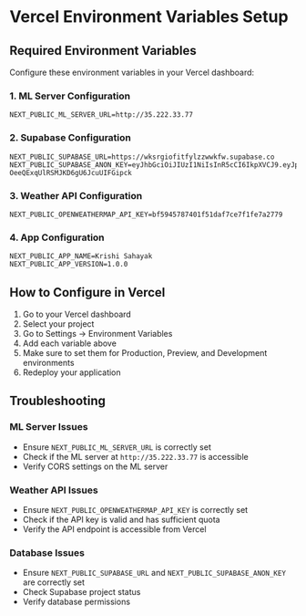 # Vercel Environment Variables Setup

## Required Environment Variables

Configure these environment variables in your Vercel dashboard:

### 1. ML Server Configuration

```
NEXT_PUBLIC_ML_SERVER_URL=http://35.222.33.77
```

### 2. Supabase Configuration

```
NEXT_PUBLIC_SUPABASE_URL=https://wksrgiofitfylzzwwkfw.supabase.co
NEXT_PUBLIC_SUPABASE_ANON_KEY=eyJhbGciOiJIUzI1NiIsInR5cCI6IkpXVCJ9.eyJpc3MiOiJzdXBhYmFzZSIsInJlZiI6Indrc3JnaW9maXRmeWx6end3a2Z3Iiwicm9sZSI6ImFub24iLCJpYXQiOjE3NTc0NTIzNTMsImV4cCI6MjA3MzAyODM1M30.HqGk5PZhtWy2-OeeQExqUlRSMJKD6gU6JcuUIFGipck
```

### 3. Weather API Configuration

```
NEXT_PUBLIC_OPENWEATHERMAP_API_KEY=bf5945787401f51daf7ce7f1fe7a2779
```

### 4. App Configuration

```
NEXT_PUBLIC_APP_NAME=Krishi Sahayak
NEXT_PUBLIC_APP_VERSION=1.0.0
```

## How to Configure in Vercel

1. Go to your Vercel dashboard
2. Select your project
3. Go to Settings → Environment Variables
4. Add each variable above
5. Make sure to set them for Production, Preview, and Development environments
6. Redeploy your application

## Troubleshooting

### ML Server Issues

- Ensure `NEXT_PUBLIC_ML_SERVER_URL` is correctly set
- Check if the ML server at `http://35.222.33.77` is accessible
- Verify CORS settings on the ML server

### Weather API Issues

- Ensure `NEXT_PUBLIC_OPENWEATHERMAP_API_KEY` is correctly set
- Check if the API key is valid and has sufficient quota
- Verify the API endpoint is accessible from Vercel

### Database Issues

- Ensure `NEXT_PUBLIC_SUPABASE_URL` and `NEXT_PUBLIC_SUPABASE_ANON_KEY` are correctly set
- Check Supabase project status
- Verify database permissions
